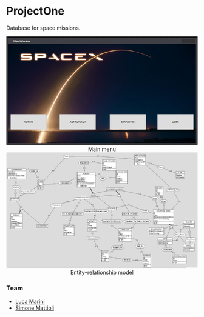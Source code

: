 # ProjectOne
Database for space missions.


<center><img src="./ProjectOneWPF/ProjectOneWPF/img/spacex.PNG"></center>
  <center>Main menu</center>


<center><img src="./ProjectOneWPF/ProjectOneWPF/img/SchemaConcettualeFinale.JPG"></center>
  <center>Entity–relationship model</center>



### Team

- [Luca Marini](https://github.com/lucamarini22) 
- [Simone Mattioli](https://github.com/SimoneMattioli98) 
